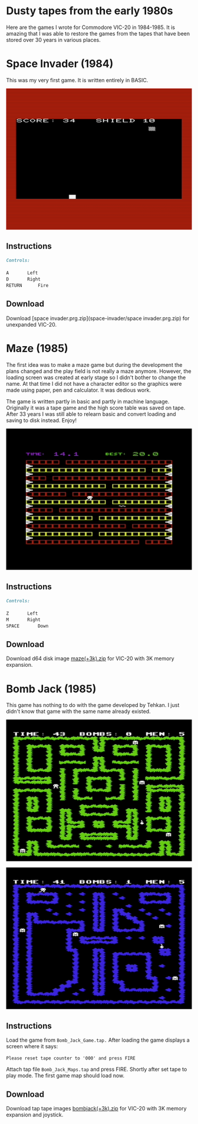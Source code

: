 # Dusty tapes from the early 1980s

Here are the games I wrote for Commodore VIC-20 in 1984-1985. It is
amazing that I was able to restore the games from the tapes that have
been stored over 30 years in various places.

# Space Invader (1984)

This was my very first game. It is written entirely in BASIC.

![Image](space-invader/screenshot1.png)

## Instructions

```markdown
Controls:

A		Left
D		Right
RETURN		Fire
```

## Download

Download [space invader.prg.zip](space-invader/space invader.prg.zip) for
unexpanded VIC-20.

# Maze (1985)

The first idea was to make a maze game but during the development
the plans changed and the play field is not really a maze anymore.
However, the loading screen was created at early stage so I didn't
bother to change the name. At that time I did not have a character editor
so the graphics were made using paper, pen and calculator.
It was dedious work.

The game is written partly in basic and partly in machine language.
Originally it was a tape game and the high score table was saved on tape.
After 33 years I was still able to relearn basic and convert
loading and saving to disk instead. Enjoy!

![Image](maze/screenshot1.png)

## Instructions

```markdown
Controls:

Z		Left
M		Right
SPACE		Down
```

## Download

Download d64 disk image [maze(+3k).zip](maze/maze(+3k).zip) for VIC-20 with 3K memory expansion.

# Bomb Jack (1985)

This game has nothing to do with the game developed by Tehkan.
I just didn't know that game with the same name already existed.


![Image](bombjack/screenshot1.png)

![Image](bombjack/screenshot2.png)

## Instructions

Load the game from `Bomb_Jack_Game.tap.` After loading the game displays a screen where it says:

`Please reset tape counter to '000' and press FIRE`

Attach tap file `Bomb_Jack_Maps.tap` and press FIRE. Shortly after set tape to play mode.
The first game map should load now.

## Download

Download tap tape images [bombjack(+3k).zip](bombjack/bombjack(+3k).zip) for VIC-20 with 3K memory expansion and joystick.

